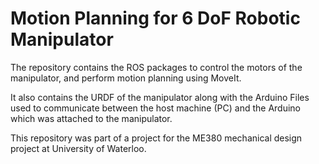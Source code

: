 # Motion Planning for 6 DoF Robotic Manipulator

The repository contains the ROS packages to control the motors of the manipulator, and perform motion planning using MoveIt.

It also contains the URDF of the manipulator along with the Arduino Files used to communicate between the host machine (PC) and the Arduino which was attached to the manipulator.

This repository was part of a project for the ME380 mechanical design project at University of Waterloo.
